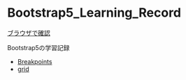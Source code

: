 # Bootstrap5_Learning_Record

<a href="https://mitsugeek.github.io/Bootstrap5_Learning_Record/" target="_blank">ブラウザで確認</a>

Bootstrap5の学習記録

* [Breakpoints](Breakpoints.html)
* [grid](grid.html)


